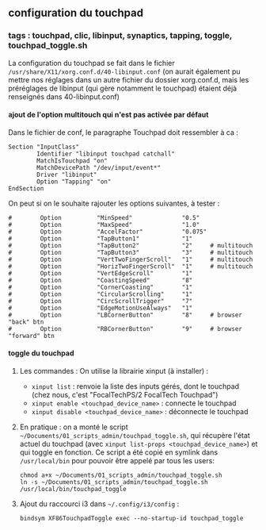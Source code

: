 ## configuration du touchpad
### tags : touchpad, clic, libinput, synaptics, tapping, toggle, touchpad_toggle.sh

La configuration du touchpad se fait dans le fichier `/usr/share/X11/xorg.conf.d/40-libinput.conf`
(on aurait également pu mettre nos réglages dans un autre fichier du dossier xorg.conf.d,
mais les préréglages de libinput (qui gère notamment le touchpad) étaient déjà renseignés dans 40-libinput.conf)

#### ajout de l'option multitouch qui n'est pas activée par défaut
Dans le fichier de conf, le paragraphe Touchpad doit ressembler à ca : 

```
Section "InputClass"
        Identifier "libinput touchpad catchall"
        MatchIsTouchpad "on"
        MatchDevicePath "/dev/input/event*"
        Driver "libinput"
        Option "Tapping" "on"
EndSection
```

On peut si on le souhaite rajouter les options suivantes, à tester : 

```
#        Option          "MinSpeed"              "0.5"
#        Option          "MaxSpeed"              "1.0"
#        Option          "AccelFactor"           "0.075"
#        Option          "TapButton1"            "1"
#        Option          "TapButton2"            "2"     # multitouch
#        Option          "TapButton3"            "3"     # multitouch
#        Option          "VertTwoFingerScroll"   "1"     # multitouch
#        Option          "HorizTwoFingerScroll"  "1"     # multitouch
#        Option          "VertEdgeScroll"        "1"
#        Option          "CoastingSpeed"         "8"
#        Option          "CornerCoasting"        "1"
#        Option          "CircularScrolling"     "1"
#        Option          "CircScrollTrigger"     "7"
#        Option          "EdgeMotionUseAlways"   "1"
#        Option          "LBCornerButton"        "8"     # browser "back" btn
#        Option          "RBCornerButton"        "9"     # browser "forward" btn
```

#### toggle du touchpad

1) Les commandes : On utilise la librairie xinput (à installer) : 
	- `xinput list` : renvoie la liste des inputs gérés, dont le touchpad (chez nous, c'est "FocalTechPS/2 FocalTech Touchpad")
	- `xinput enable <touchpad_device_name>` : connecte le touchpad
	- `xinput disable <touchpad_device_name>` : déconnecte le touchpad

2) En pratique : on a monté le script `~/Documents/01_scripts_admin/touchpad_toggle.sh`, qui récupère l'état actuel du touchpad (avec `xinput list-props <touchpad_device_name>`) et qui toggle en fonction. Ce script a été copié en symlink dans `/usr/local/bin` pour pouvoir être appelé par tous les users: 
	```
	chmod a+x ~/Documents/01_scripts_admin/touchpad_toggle.sh
	ln -s ~/Documents/01_scripts_admin/touchpad_toggle.sh /usr/local/bin/touchpad_toggle
	```
3) Ajout du raccourci i3 dans `~/.config/i3/config` : 
	```
	bindsym XF86TouchpadToggle exec --no-startup-id touchpad_toggle
	```
	